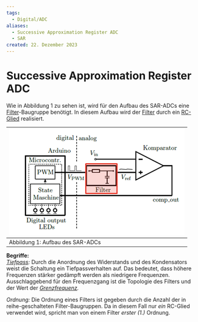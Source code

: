 ```yaml
---
tags:
  - Digital/ADC
aliases:
  - Successive Approximation Register ADC
  - SAR
created: 22. Dezember 2023
---
```


# Successive Approximation Register ADC

Wie in Abbildung 1 zu sehen ist, wird für den Aufbau des SAR-ADCs eine [Filter](../Hardwareentwicklung/Filter.md)-Baugruppe benötigt. In diesem Aufbau wird der [Filter](../Hardwareentwicklung/Filter.md) durch ein [RC-Glied](../Hardwareentwicklung/Filter.md) realisiert.

|![](assets/Pasted%20image%2020231223180638.png)   |
|---|
|Abbildung 1: Aufbau des SAR-ADCs|

**Begriffe:**  
_[Tiefpass](Tiefpass%20Filter.md):_ Durch die Anordnung des Widerstands und des Kondensators weist die Schaltung ein Tiefpassverhalten auf. Das bedeutet, dass höhere Frequenzen stärker gedämpft werden als niedrigere Frequenzen. Ausschlaggebend für den Frequenzgang ist die Topologie des Filters und der Wert der _[Grenzfrequenz](../Hardwareentwicklung/Grenzfrequenz.md)._

_Ordnung:_ Die Ordnung eines Filters ist gegeben durch die Anzahl der in reihe-geschalteten Filter-Baugruppen. Da in diesem Fall nur _ein_ RC-Glied verwendet wird, spricht man von einem Filter _erster (1.)_ Ordnung.